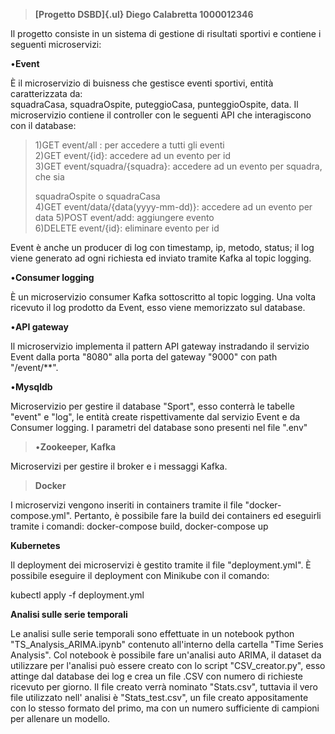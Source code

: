 > **[Progetto DSBD]{.ul} Diego Calabretta 1000012346**

Il progetto consiste in un sistema di gestione di risultati sportivi e
contiene i seguenti microservizi:

•**Event**

È il microservizio di buisness che gestisce eventi sportivi, entità
caratterizzata da:\
squadraCasa, squadraOspite, puteggioCasa, punteggioOspite, data. Il
microservizio contiene il controller con le seguenti API che
interagiscono con il database:

> 1)GET event/all : per accedere a tutti gli eventi\
> 2)GET event/{id}: accedere ad un evento per id\
> 3)GET event/squadra/{squadra}: accedere ad un evento per squadra, che
> sia
>
> squadraOspite o squadraCasa\
> 4)GET event/data/{data(yyyy-mm-dd)}: accedere ad un evento per data
> 5)POST event/add: aggiungere evento\
> 6)DELETE event/{id}: eliminare evento per id

Event è anche un producer di log con timestamp, ip, metodo, status; il
log viene generato ad ogni richiesta ed inviato tramite Kafka al topic
logging.

•**Consumer logging**

È un microservizio consumer Kafka sottoscritto al topic logging. Una
volta ricevuto il log prodotto da Event, esso viene memorizzato sul
database.

•**API gateway**

Il microservizio implementa il pattern API gateway instradando il
servizio Event dalla porta "8080" alla porta del gateway "9000" con path
"/event/\*\*".

•**Mysqldb**

Microservizio per gestire il database "Sport", esso conterrà le tabelle
"event" e "log", le entità create rispettivamente dal servizio Event e
da Consumer logging. I parametri del database sono presenti nel file
".env"

> •**Zookeeper, Kafka**

Microservizi per gestire il broker e i messaggi Kafka.

> **Docker**

I microservizi vengono inseriti in containers tramite il file
"docker-compose.yml". Pertanto, è possibile fare la build dei containers
ed eseguirli tramite i comandi: docker-compose build, docker-compose up

**Kubernetes**

Il deployment dei microservizi è gestito tramite il file
"deployment.yml". È possibile eseguire il deployment con Minikube con il
comando:

kubectl apply -f deployment.yml

**Analisi sulle serie temporali**

Le analisi sulle serie temporali sono effettuate in un notebook python\
"TS_Analysis_ARIMA.ipynb" contenuto all'interno della cartella "Time
Series Analysis". Col notebook è possibile fare un'analisi auto ARIMA,
il dataset da utilizzare per l'analisi può essere creato con lo script
"CSV_creator.py", esso attinge dal database dei log e crea un file .CSV
con numero di richieste ricevuto per giorno. Il file creato verrà
nominato "Stats.csv", tuttavia il vero file utilizzato nell' analisi è
"Stats_test.csv", un file creato appositamente con lo stesso formato del
primo, ma con un numero sufficiente di campioni per allenare un modello.
